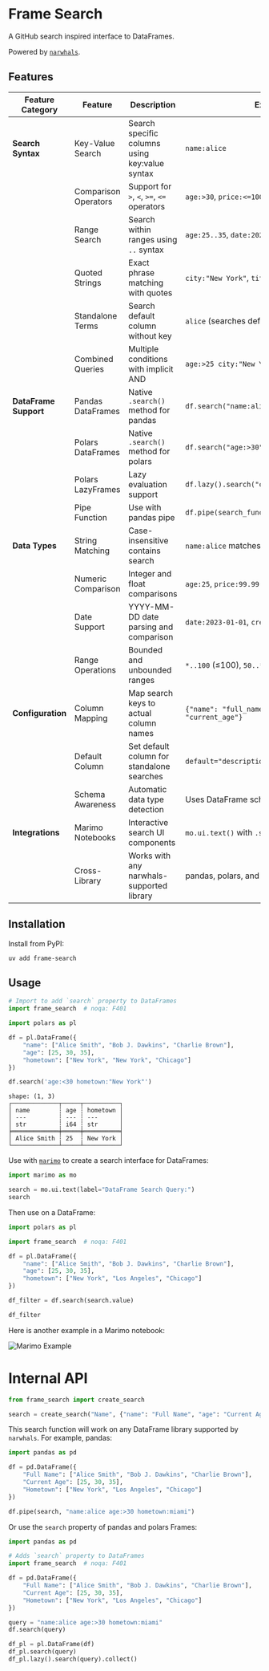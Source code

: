 # Frame Search

A GitHub search inspired interface to DataFrames.

Powered by [`narwhals`](https://narwhals-dev.github.io/narwhals/).

## Features

| Feature Category | Feature | Description | Example |
|------------------|---------|-------------|---------|
| **Search Syntax** | Key-Value Search | Search specific columns using key:value syntax | `name:alice` |
| | Comparison Operators | Support for `>`, `<`, `>=`, `<=` operators | `age:>30`, `price:<=100` |
| | Range Search | Search within ranges using `..` syntax | `age:25..35`, `date:2023-01-01..2023-12-31` |
| | Quoted Strings | Exact phrase matching with quotes | `city:"New York"`, `title:"Data Science"` |
| | Standalone Terms | Search default column without key | `alice` (searches default column) |
| | Combined Queries | Multiple conditions with implicit AND | `age:>25 city:"New York"` |
| **DataFrame Support** | Pandas DataFrames | Native `.search()` method for pandas | `df.search("name:alice")` |
| | Polars DataFrames | Native `.search()` method for polars | `df.search("age:>30")` |
| | Polars LazyFrames | Lazy evaluation support | `df.lazy().search("city:chicago").collect()` |
| | Pipe Function | Use with pandas pipe | `df.pipe(search_func, "query")` |
| **Data Types** | String Matching | Case-insensitive contains search | `name:alice` matches "Alice Smith" |
| | Numeric Comparison | Integer and float comparisons | `age:25`, `price:99.99` |
| | Date Support | YYYY-MM-DD date parsing and comparison | `date:2023-01-01`, `created:>2023-06-01` |
| | Range Operations | Bounded and unbounded ranges | `*..100` (≤100), `50..*` (≥50) |
| **Configuration** | Column Mapping | Map search keys to actual column names | `{"name": "full_name", "age": "current_age"}` |
| | Default Column | Set default column for standalone searches | `default="description"` |
| | Schema Awareness | Automatic data type detection | Uses DataFrame schema for type inference |
| **Integrations** | Marimo Notebooks | Interactive search UI components | `mo.ui.text()` with `.search()` |
| | Cross-Library | Works with any narwhals-supported library | pandas, polars, and more |

## Installation

Install from PyPI:

```terminal
uv add frame-search
```

## Usage

```python
# Import to add `search` property to DataFrames
import frame_search  # noqa: F401

import polars as pl

df = pl.DataFrame({
    "name": ["Alice Smith", "Bob J. Dawkins", "Charlie Brown"],
    "age": [25, 30, 35],
    "hometown": ["New York", "New York", "Chicago"]
})

df.search('age:<30 hometown:"New York"')
```

```text
shape: (1, 3)
┌─────────────┬─────┬──────────┐
│ name        ┆ age ┆ hometown │
│ ---         ┆ --- ┆ ---      │
│ str         ┆ i64 ┆ str      │
╞═════════════╪═════╪══════════╡
│ Alice Smith ┆ 25  ┆ New York │
└─────────────┴─────┴──────────┘
```

Use with [`marimo`](https://marimo.io/) to create a search interface for DataFrames:

```python
import marimo as mo

search = mo.ui.text(label="DataFrame Search Query:")
search
```

Then use on a DataFrame:

```python
import polars as pl

import frame_search  # noqa: F401

df = pl.DataFrame({
    "name": ["Alice Smith", "Bob J. Dawkins", "Charlie Brown"],
    "age": [25, 30, 35],
    "hometown": ["New York", "Los Angeles", "Chicago"]
})

df_filter = df.search(search.value)

df_filter
```

Here is another example in a Marimo notebook:

![Marimo Example](./images/marimo-example.png)

# Internal API

```python
from frame_search import create_search

search = create_search("Name", {"name": "Full Name", "age": "Current Age", "Hometown": "city"})
```


This search function will work on any DataFrame library supported by `narwhals`. For example, pandas:

```python
import pandas as pd

df = pd.DataFrame({
    "Full Name": ["Alice Smith", "Bob J. Dawkins", "Charlie Brown"],
    "Current Age": [25, 30, 35],
    "Hometown": ["New York", "Los Angeles", "Chicago"]
})

df.pipe(search, "name:alice age:>30 hometown:miami")
```

Or use the `search` property of pandas and polars Frames:

```python
import pandas as pd

# Adds `search` property to DataFrames
import frame_search  # noqa: F401

df = pd.DataFrame({
    "Full Name": ["Alice Smith", "Bob J. Dawkins", "Charlie Brown"],
    "Current Age": [25, 30, 35],
    "Hometown": ["New York", "Los Angeles", "Chicago"]
})

query = "name:alice age:>30 hometown:miami"
df.search(query)

df_pl = pl.DataFrame(df)
df_pl.search(query)
df_pl.lazy().search(query).collect()
```
